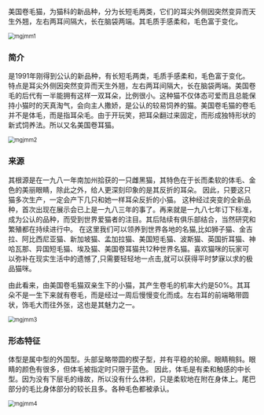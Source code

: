 美国卷毛猫，为猫科的新品种，分为长短毛两类，它们的耳尖外侧因突然变异而天生外翘，左右两耳间隔大，长在脑袋两端。其毛质手感柔和，毛色富于变化。

<img src="https://cdn.jsdelivr.net/gh/six3git/six3git.github.com/images/mgjmm1.jpg" alt="mgjmm1" style="zoom:80%;" />

### 简介

是1991年刚得到公认的新品种，有长短毛两类，毛质手感柔和，毛色富于变化。特点是耳尖外侧因突然变异而天生外翘，左右两耳间隔大，长在脑袋两端。美国卷毛的后代有一半能拥有这样一双耳朵，比例很小。这种猫不仅体态可爱而且总能保持小猫时的天真淘气，会向主人撒娇，是公认的较易饲养的猫。美国卷毛猫的卷毛并不是体毛，而是指耳朵毛。由于开玩笑，把耳朵翻过来固定，而形成独特形状的新式饲养法。所以又名美国卷耳猫。

<img src="https://cdn.jsdelivr.net/gh/six3git/six3git.github.com/images/mgjmm2.jpg" alt="mgjmm2" style="zoom:80%;" />

### 来源

其根源是在一九八一年南加州拾获的一只雌黑猫，其特色在于长而柔软的体毛、金色的美丽眼睛，除此之外，给人更深刻印象的是其反折的耳朵。
因此，只要这只猫多次生产，一定会产下几只和她一样耳朵反折的小猫。
这种经过突变的全新品种，首次出现在展示会已上是一九八三年的事了。再来就是一九八七年订下标准，成为公认的品种，而受到世界爱猫者的注目。其后陆续有俱乐部结合，当然研究和繁殖都在持续进行中。
在这里我们可以领养到世界各地的名猫,比如狮子猫、金吉拉、阿比西尼亚猫、新加坡猫、孟加拉猫、美国短毛猫、波斯猫、英国折耳猫、神哈瓦那、异国短毛猫、埃及猫、美国卷耳猫共12种世界名猫。喜欢猫咪的玩家可以弥补在现实生活中的遗憾了,只需要轻轻地一点击,就可以获得平时梦寐以求的极品猫咪。

由此看来，由美国卷毛猫双亲生下的小猫，其产生卷毛的机率大约是50%。其耳朵不是一生下来就有卷毛，而是经过一周后慢慢变化而成。左右耳的前端略带圆状，饰毛大而往外张，这也是其魅力之一。

<img src="https://cdn.jsdelivr.net/gh/six3git/six3git.github.com/images/mgjmm3.jpg" alt="mgjmm3" style="zoom:80%;" />

### 形态特征

体型是属中型的外国型。头部呈略带圆的楔子型，并有平稳的轮廓。眼睛稍斜。眼睛的颜色有很多，但体毛被指定时只限于蓝色。
因此，体毛是有柔和触感的中长型。因为没有下层毛的缘故，所以没有什么体积，只是柔软地在附在身体上。尾巴部分的毛比身体部分的较长且多。各种毛色都被承认。

<img src="https://cdn.jsdelivr.net/gh/six3git/six3git.github.com/images/mgjmm4.jpg" alt="mgjmm4" style="zoom:80%;" />